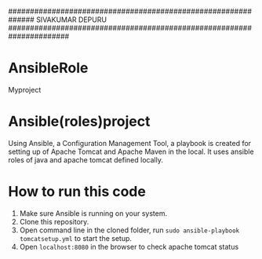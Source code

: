 ############################################################## SIVAKUMAR DEPURU ######################################################################
# AnsibleRole
Myproject
# Ansible(roles)project
Using Ansible, a Configuration Management Tool, a playbook is created for setting up of Apache Tomcat and Apache Maven in the local. It uses ansible roles of java and apache tomcat defined locally.

# How to run this code
1. Make sure Ansible is running on your system.
2. Clone this repository.
3. Open command line in the cloned folder, run ```sudo ansible-playbook tomcatsetup.yml``` to start the setup.
4. Open ```localhost:8080``` in the browser to check apache tomcat status
